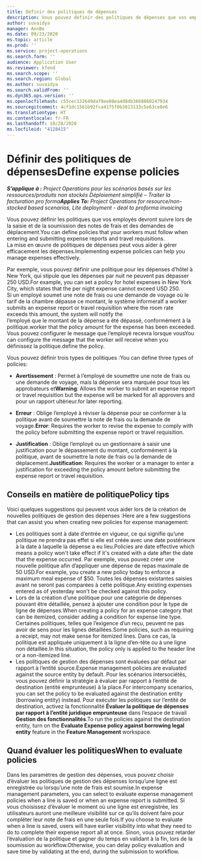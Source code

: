 ```yaml
---
title: Définir des politiques de dépenses
description: Vous pouvez définir des politiques de dépenses que vos employés devront suivre lors de la saisie et de la soumission des notes de frais et des demandes de déplacement.
author: suvaidya
manager: AnnBe
ms.date: 09/23/2020
ms.topic: article
ms.prod: ''
ms.service: project-operations
ms.search.form: ''
audience: Application User
ms.reviewer: kfend
ms.search.scope: ''
ms.search.region: Global
ms.author: suvaidya
ms.search.validFrom: ''
ms.dyn365.ops.version: ''
ms.openlocfilehash: c55cec132649daf9ee08ea4d8db3668860247934
ms.sourcegitcommit: 4cf1dc1561b92fca4175f0b3813133c5e63ce8e6
ms.translationtype: HT
ms.contentlocale: fr-FR
ms.lasthandoff: 10/28/2020
ms.locfileid: "4128415"
---
```

# <a name="define-expense-policies"></a><span data-ttu-id="25b5c-103">Définir des politiques de dépenses</span><span class="sxs-lookup"><span data-stu-id="25b5c-103">Define expense policies</span></span>

<span data-ttu-id="25b5c-104">_**S’applique à :** Project Operations pour les scénarios basés sur les ressources/produits non stockés Déploiement simplifié – Traiter la facturation pro forma_</span><span class="sxs-lookup"><span data-stu-id="25b5c-104">_**Applies To:** Project Operations for resource/non-stocked based scenarios, Lite deployment - deal to proforma invoicing_</span></span>

<span data-ttu-id="25b5c-105">Vous pouvez définir les politiques que vos employés devront suivre lors de la saisie et de la soumission des notes de frais et des demandes de déplacement.</span><span class="sxs-lookup"><span data-stu-id="25b5c-105">You can define policies that your workers must follow when entering and submitting expense reports and travel requisitions.</span></span>         
<span data-ttu-id="25b5c-106">La mise en œuvre de politiques de dépenses peut vous aider à gérer efficacement les dépenses.</span><span class="sxs-lookup"><span data-stu-id="25b5c-106">Implementing expense policies can help you manage expenses effectively.</span></span>         

<span data-ttu-id="25b5c-107">Par exemple, vous pouvez définir une politique pour les dépenses d’hôtel à New York, qui stipule que les dépenses par nuit ne peuvent pas dépasser 250 USD.</span><span class="sxs-lookup"><span data-stu-id="25b5c-107">For example, you can set a policy for hotel expenses in New York City, which states that the per night expense cannot exceed USD 250.</span></span>       
<span data-ttu-id="25b5c-108">Si un employé soumet une note de frais ou une demande de voyage où le tarif de la chambre dépasse ce montant, le système informera</span><span class="sxs-lookup"><span data-stu-id="25b5c-108">If a worker submits an expense report or travel requisition where the room rate exceeds this amount, the system will notify the</span></span>         
<span data-ttu-id="25b5c-109">l’employé que le montant de la dépense a été dépassé, conformément à la politique.</span><span class="sxs-lookup"><span data-stu-id="25b5c-109">worker that the policy amount for the expense has been exceeded.</span></span> <span data-ttu-id="25b5c-110">Vous pouvez configurer le message que l’employé recevra lorsque vous</span><span class="sxs-lookup"><span data-stu-id="25b5c-110">You can configure the message that the worker will receive when you</span></span>        
<span data-ttu-id="25b5c-111">définissez la politique.</span><span class="sxs-lookup"><span data-stu-id="25b5c-111">define the policy.</span></span>      
        
<span data-ttu-id="25b5c-112">Vous pouvez définir trois types de politiques :</span><span class="sxs-lookup"><span data-stu-id="25b5c-112">You can define three types of policies:</span></span>         
        
- <span data-ttu-id="25b5c-113">**Avertissement** : Permet à l’employé de soumettre une note de frais ou une demande de voyage, mais la dépense sera marquée pour tous les approbateurs et</span><span class="sxs-lookup"><span data-stu-id="25b5c-113">**Warning**: Allows the worker to submit an expense report or travel requisition but the expense will be marked for all approvers and</span></span>         
  <span data-ttu-id="25b5c-114">pour un rapport ultérieur.</span><span class="sxs-lookup"><span data-stu-id="25b5c-114">for later reporting.</span></span>        

- <span data-ttu-id="25b5c-115">**Erreur** : Oblige l’employé à réviser la dépense pour se conformer à la politique avant de soumettre la note de frais ou la demande de voyage.</span><span class="sxs-lookup"><span data-stu-id="25b5c-115">**Error**: Requires the worker to revise the expense to comply with the policy before submitting the expense report or travel requisition.</span></span>        
 
 - <span data-ttu-id="25b5c-116">**Justification** : Oblige l’employé ou un gestionnaire à saisir une justification pour le dépassement du montant, conformément à la politique, avant de soumettre la note de frais ou la demande de déplacement.</span><span class="sxs-lookup"><span data-stu-id="25b5c-116">**Justification**: Requires the worker or a manager to enter a justification for exceeding the policy amount before submitting the expense report or travel requisition.</span></span>        

## <a name="policy-tips"></a><span data-ttu-id="25b5c-117">Conseils en matière de politique</span><span class="sxs-lookup"><span data-stu-id="25b5c-117">Policy tips</span></span>
<span data-ttu-id="25b5c-118">Voici quelques suggestions qui peuvent vous aider lors de la création de nouvelles politiques de gestion des dépenses :</span><span class="sxs-lookup"><span data-stu-id="25b5c-118">Here are a few suggestions that can assist you when creating new policies for expense management:</span></span> 

- <span data-ttu-id="25b5c-119">Les politiques sont à date d’entrée en vigueur, ce qui signifie qu’une politique ne prendra pas effet si elle est créée avec une date postérieure à la date à laquelle la dépense a eu lieu.</span><span class="sxs-lookup"><span data-stu-id="25b5c-119">Policies are date effective which means a policy won't take effect if it's created with a date after the date that the expense occurred.</span></span> <span data-ttu-id="25b5c-120">Par exemple, vous pouvez créer une nouvelle politique afin d’appliquer une dépense de repas maximale de 50 USD.</span><span class="sxs-lookup"><span data-stu-id="25b5c-120">For example, you create a new policy today to enforce a maximum meal expense of $50.</span></span> <span data-ttu-id="25b5c-121">Toutes les dépenses existantes saisies avant ne seront pas comparées à cette politique.</span><span class="sxs-lookup"><span data-stu-id="25b5c-121">Any existing expenses entered as of yesterday won't be checked against this policy.</span></span>
- <span data-ttu-id="25b5c-122">Lors de la création d’une politique pour une catégorie de dépenses pouvant être détaillée, pensez à ajouter une condition pour le type de ligne de dépenses.</span><span class="sxs-lookup"><span data-stu-id="25b5c-122">When creating a policy for an expense category that can be itemized, consider adding a condition for expense line type.</span></span> <span data-ttu-id="25b5c-123">Certaines politiques, telles que l’exigence d’un reçu, peuvent ne pas avoir de sens pour les lignes détaillées.</span><span class="sxs-lookup"><span data-stu-id="25b5c-123">Some policies, such as requiring a receipt, may not make sense for itemized lines.</span></span> <span data-ttu-id="25b5c-124">Dans ce cas, la politique est appliquée uniquement à la ligne d’en-tête ou à une ligne non détaillée.</span><span class="sxs-lookup"><span data-stu-id="25b5c-124">In this situation, the policy only is applied to the header line or a non-itemized line.</span></span> 
- <span data-ttu-id="25b5c-125">Les politiques de gestion des dépenses sont évaluées par défaut par rapport à l’entité source.</span><span class="sxs-lookup"><span data-stu-id="25b5c-125">Expense management policies are evaluated against the source entity by default.</span></span> <span data-ttu-id="25b5c-126">Pour les scénarios intersociétés, vous pouvez définir la stratégie à évaluer par rapport à l’entité de destination (entité emprunteuse) à la place.</span><span class="sxs-lookup"><span data-stu-id="25b5c-126">For intercompany scenarios, you can set the policy to be evaluated against the destination entity (borrowing entity) instead.</span></span> <span data-ttu-id="25b5c-127">Pour exécuter les politiques sur l’entité de destination, activez la fonctionnalité **Évaluer la politique de dépenses par rapport à l’entité juridique emprunteuse** dans l’espace de travail **Gestion des fonctionnalités**.</span><span class="sxs-lookup"><span data-stu-id="25b5c-127">To run the policies against the destination entity, turn on the **Evaluate Expense policy against borrowing legal entity** feature in the **Feature Management** workspace.</span></span>

## <a name="when-to-evaluate-policies"></a><span data-ttu-id="25b5c-128">Quand évaluer les politiques</span><span class="sxs-lookup"><span data-stu-id="25b5c-128">When to evaluate policies</span></span>

<span data-ttu-id="25b5c-129">Dans les paramètres de gestion des dépenses, vous pouvez choisir d’évaluer les politiques de gestion des dépenses lorsqu’une ligne est enregistrée ou lorsqu’une note de frais est soumise.</span><span class="sxs-lookup"><span data-stu-id="25b5c-129">In expense management parameters, you can select to evaluate expense management policies when a line is saved or when an expense report is submitted.</span></span> <span data-ttu-id="25b5c-130">Si vous choisissez d’évaluer le moment où une ligne est enregistrée, les utilisateurs auront une meilleure visibilité sur ce qu’ils doivent faire pour compléter leur note de frais en une seule fois.</span><span class="sxs-lookup"><span data-stu-id="25b5c-130">If you choose to evaluate when a line is saved, users will have earlier visibility into what they need to do to complete their expense report all at once.</span></span> <span data-ttu-id="25b5c-131">Sinon, vous pouvez retarder l’évaluation de la politique et gagner du temps en validant à la fin, lors de la soumission au workflow.</span><span class="sxs-lookup"><span data-stu-id="25b5c-131">Otherwise, you can delay policy evaluation and save time by validating at the end, during the submission to workflow.</span></span>
